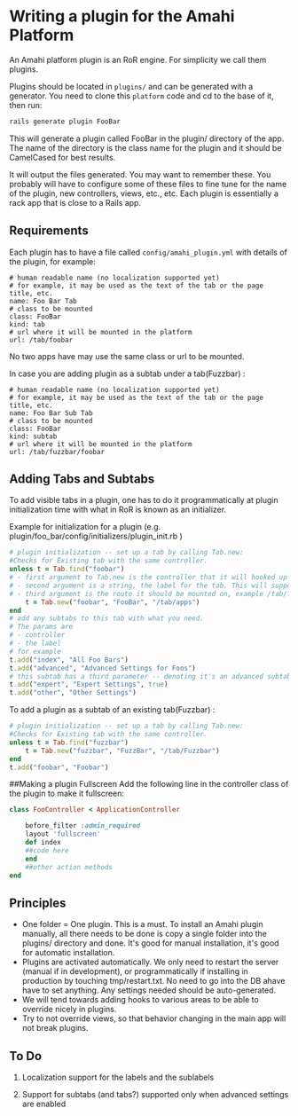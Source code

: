 # Writing a plugin for the Amahi Platform

An Amahi platform plugin is an RoR engine. For simplicity we call them plugins.


Plugins should be located in `plugins/` and can be generated with a generator. You need to clone this `platform` code and cd to the base of it, then run:

```bash
rails generate plugin FooBar
```

This will generate a plugin called FooBar in the plugin/ directory of the app. The name of the directory is the class name for the plugin and it should be CamelCased for best results.

It will output the files generated. You may want to remember these. You probably will have to configure some of these files to fine tune for the name of the plugin, new controllers, views, etc., etc. Each plugin is essentially a rack app that is close to a Rails app.

## Requirements

Each plugin has to have a file called `config/amahi_plugin.yml` with details of the plugin, for example:

	# human readable name (no localization supported yet)
	# for example, it may be used as the text of the tab or the page title, etc.
	name: Foo Bar Tab
	# class to be mounted
	class: FooBar
	kind: tab
	# url where it will be mounted in the platform
	url: /tab/foobar

No two apps have may use the same class or url to be mounted.

In case you are adding plugin as a subtab under a tab(Fuzzbar)  :

	# human readable name (no localization supported yet)
	# for example, it may be used as the text of the tab or the page title, etc.
	name: Foo Bar Sub Tab
	# class to be mounted
	class: FooBar
	kind: subtab
	# url where it will be mounted in the platform
	url: /tab/fuzzbar/foobar

## Adding Tabs and Subtabs

To add visible tabs in a plugin, one has to do it programmatically at plugin initialization time with what in RoR is known as an initializer.

Example for initialization for a plugin (e.g. plugin/foo_bar/config/initializers/plugin_init.rb )

```ruby
# plugin initialization -- set up a tab by calling Tab.new:
#Checks for Existing tab with the same controller.
unless t = Tab.find("foobar")
# - first argument to Tab.new is the controller that it will hooked up to
# - second argument is a string, the label for the tab. This will support internationalization in the future
# - third argument is the route it should be mounted on, example /tab/foobar
	t = Tab.new("foobar", "FooBar", "/tab/apps")
end
# add any subtabs to this tab with what you need.
# The params are
# - controller
# - the label
# for example
t.add("index", "All Foo Bars")
t.add("advanced", "Advanced Settings for Foos")
# this subtab has a third parameter -- denoting it's an advanced subtab
t.add("expert", "Expert Settings", true)
t.add("other", "Other Settings")
```

To add a plugin as a subtab of an existing tab(Fuzzbar) :
```ruby
# plugin initialization -- set up a tab by calling Tab.new:
#Checks for Existing tab with the same controller.
unless t = Tab.find("fuzzbar")
	t = Tab.new("fuzzbar", "FuzzBar", "/tab/Fuzzbar")
end
t.add("foobar", "Foobar")
```
##Making a plugin Fullscreen
Add the following line in the controller class of the plugin to make it fullscreen:
```ruby
class FooController < ApplicationController

	before_filter :admin_required
	layout 'fullscreen'
	def index
	##code here
	end
	##other action methods
end
```

## Principles

* One folder = One plugin. This is a must. To install an Amahi plugin manually, all there needs to be done is copy a single folder into the plugins/ directory and done. It's good for manual installation, it's good for automatic installation.
* Plugins are activated automatically. We only need to restart the server (manual if in development), or programmatically if installing in production by touching tmp/restart.txt. No need to go into the DB ahave have to set anything. Any settings needed should be auto-generated.
* We will tend towards adding hooks to various areas to be able to override nicely in plugins.
* Try to not override views, so that behavior changing in the main app will not break plugins.

## To Do

1) Localization support for the labels and the sublabels

2) Support for subtabs (and tabs?) supported only when advanced settings are enabled

